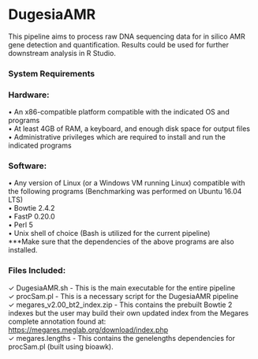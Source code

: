 # DugesiaAMR
This pipeline aims to process raw DNA sequencing data for in silico AMR gene detection and quantification. Results could be used for further downstream analysis in R Studio.

### System Requirements
###  Hardware:
• An x86-compatible platform compatible with the indicated OS and programs \
• At least 4GB of RAM, a keyboard, and enough disk space for output files \
• Administrative privileges which are required to install and run the indicated programs
### Software: 
• Any version of Linux (or a Windows VM running Linux) compatible with the following programs (Benchmarking was performed on Ubuntu 16.04 LTS) \
• Bowtie 2.4.2 \
• FastP 0.20.0 \
• Perl 5 \
    • Unix shell of choice (Bash is utilized for the current pipeline) \
    ***Make sure that the dependencies of the above programs are also installed.
    
### Files Included:
  ✓ DugesiaAMR.sh - This is the main executable for the entire pipeline \
  ✓ procSam.pl - This is a necessary script for the DugesiaAMR pipeline \
  ✓ megares_v2.00_bt2_index.zip - This contains the prebuilt Bowtie 2 indexes but the user may build their own updated index from the Megares complete annotation found at:      https://megares.meglab.org/download/index.php \
  ✓ megares.lengths - This contains the genelengths dependencies for procSam.pl (built using bioawk). 
    

